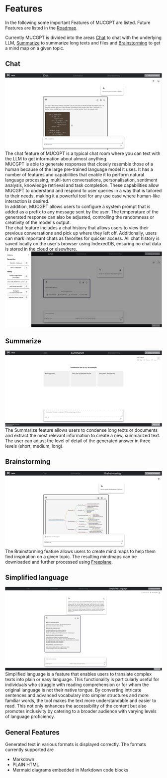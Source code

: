 # Features
In the following some important Features of MUCGPT are listed. Future Features are listed in the [Roadmap](/README.md/#-Roadmap).  
  
Currently MUCGPT is divided into the areas [Chat](#chat) to chat with the underlying LLM, [Summarize](#summarize) to summarize long texts and files and [Brainstorming](#brainstorming) to get a mind map on a given topic.

## Chat
![Chat](/docs/chatscreen.png)  
The chat feature of MUCGPT is a typical chat room where you can text with the LLM to get information about almost anything.  
MUCGPT is able to generate responses that closely resemble those of a human because of the large pre-trained language model it uses. It has a number of features and capabilities that enable it to perform natural language processing, multi-turn conversations, personalisation, sentiment analysis, knowledge retrieval and task completion. These capabilities allow MUCGPT to understand and respond to user queries in a way that is tailored to their needs, making it a powerful tool for any use case where human-like interaction is desired.  
In addition, MUCGPT allows users to configure a system prompt that is added as a prefix to any message sent by the user. The temperature of the generated response can also be adjusted, controlling the randomness or creativity of the model's output.  
The chat feature includes a chat history that allows users to view their previous conversations and pick up where they left off. Additionally, users can mark important chats as favorites for quicker access. All chat history is saved locally on the user's browser using IndexedDB, ensuring no chat data is stored in the cloud or elsewhere.  
![History](/app/frontend/src/assets/History.png) 

## Summarize
![Sum](/docs/sum.png)
The Summarize feature allows users to condense long texts or documents and extract the most relevant information to create a new, summarized text. The user can adjust the level of detail of the generated answer in three levels (short, medium, long).
## Brainstorming
![Brainstoming](/docs/mindmap.png)
The Brainstorming feature allows users to create mind maps to help them find inspiration on a given topic.
The resulting mindmaps can be downloaded and further processed using [Freeplane](https://docs.freeplane.org/).
## Simplified language
![Simplyfied Lannguage](/docs/simply.png)
Simplified language is a feature that enables users to translate complex texts into plain or easy language. This functionality is particularly useful for individuals who struggle with reading comprehension or for whom the original language is not their native tongue. By converting intricate sentences and advanced vocabulary into simpler structures and more familiar words, the tool makes the text more understandable and easier to read. This not only enhances the accessibility of the content but also promotes inclusivity by catering to a broader audience with varying levels of language proficiency.

## General Features
Generated text in various formats is displayed correctly. The formats currently supported are
- Markdown
- PLAIN HTML
- Mermaid diagrams embedded in Markdown code blocks